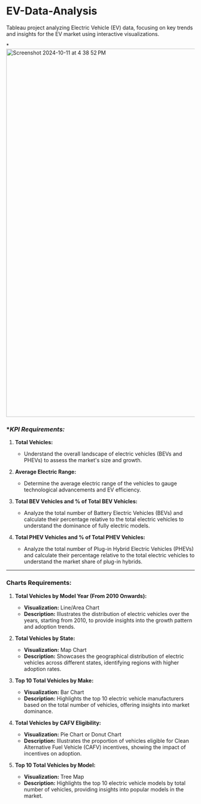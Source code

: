 # EV-Data-Analysis
Tableau project analyzing Electric Vehicle (EV) data, focusing on key trends and insights for the EV market using interactive visualizations.

*<img width="984" alt="Screenshot 2024-10-11 at 4 38 52 PM" src="https://github.com/user-attachments/assets/606c76a5-adb0-4bca-a5f9-5e9e47ec714f">

### **KPI Requirements:*

1. **Total Vehicles:**
   - Understand the overall landscape of electric vehicles (BEVs and PHEVs) to assess the market's size and growth.
   
2. **Average Electric Range:**
   - Determine the average electric range of the vehicles to gauge technological advancements and EV efficiency.

3. **Total BEV Vehicles and % of Total BEV Vehicles:**
   - Analyze the total number of Battery Electric Vehicles (BEVs) and calculate their percentage relative to the total electric vehicles to understand the dominance of fully electric models.

4. **Total PHEV Vehicles and % of Total PHEV Vehicles:**
   - Analyze the total number of Plug-in Hybrid Electric Vehicles (PHEVs) and calculate their percentage relative to the total electric vehicles to understand the market share of plug-in hybrids.

---

### **Charts Requirements:**

1. **Total Vehicles by Model Year (From 2010 Onwards):**
   - **Visualization:** Line/Area Chart
   - **Description:** Illustrates the distribution of electric vehicles over the years, starting from 2010, to provide insights into the growth pattern and adoption trends.

2. **Total Vehicles by State:**
   - **Visualization:** Map Chart
   - **Description:** Showcases the geographical distribution of electric vehicles across different states, identifying regions with higher adoption rates.

3. **Top 10 Total Vehicles by Make:**
   - **Visualization:** Bar Chart
   - **Description:** Highlights the top 10 electric vehicle manufacturers based on the total number of vehicles, offering insights into market dominance.

4. **Total Vehicles by CAFV Eligibility:**
   - **Visualization:** Pie Chart or Donut Chart
   - **Description:** Illustrates the proportion of vehicles eligible for Clean Alternative Fuel Vehicle (CAFV) incentives, showing the impact of incentives on adoption.

5. **Top 10 Total Vehicles by Model:**
   - **Visualization:** Tree Map
   - **Description:** Highlights the top 10 electric vehicle models by total number of vehicles, providing insights into popular models in the market.
